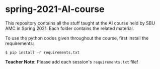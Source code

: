 # spring-2021-AI-course
This repository contains all the stuff taught at the AI course held by SBU AMC in Spring 2021. Each folder contains the related material.

To use the python codes given throughout the course, first install the requirements:
```
$ pip install -r requirements.txt
```

**Teacher Note:**
Please add each session's `requirements.txt` file!
